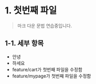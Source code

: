 # 1. 첫번째 파일
> 마크 다운 문법 연습중입니다.

## 1-1. 세부 항목
* 안녕
* 하세요 
* feature/cart가 첫번째 파일을 수정함
* feature/mypage가 첫번째 파일을 수정함